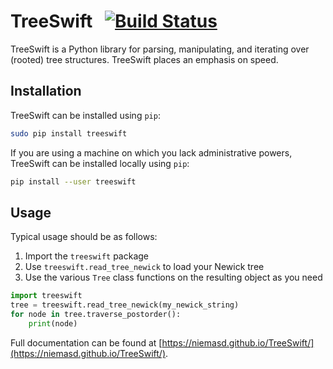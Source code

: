 # TreeSwift&nbsp;&nbsp;&nbsp;[![Build Status](https://travis-ci.org/niemasd/TreeSwift.svg?branch=master)](https://travis-ci.org/niemasd/TreeSwift)
TreeSwift is a Python library for parsing, manipulating, and iterating over (rooted) tree structures. TreeSwift places an emphasis on speed.

## Installation
TreeSwift can be installed using `pip`:

```bash
sudo pip install treeswift
```

If you are using a machine on which you lack administrative powers, TreeSwift can be installed locally using `pip`:

```bash
pip install --user treeswift
```

## Usage
Typical usage should be as follows:

1. Import the `treeswift` package
2. Use `treeswift.read_tree_newick` to load your Newick tree
3. Use the various `Tree` class functions on the resulting object as you need

```python
import treeswift
tree = treeswift.read_tree_newick(my_newick_string)
for node in tree.traverse_postorder():
    print(node)
```

Full documentation can be found at [https://niemasd.github.io/TreeSwift/](https://niemasd.github.io/TreeSwift/).
